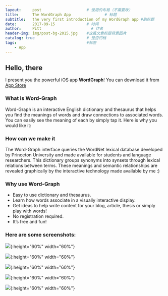 ```yaml
---
layout:     post                    # 使用的布局（不需要改）
title:      The WordGraph App               # 标题 
subtitle:   the very first introduction of my WordGraph app #副标题
date:       2017-09-15              # 时间
author:     Pitt                      # 作者
header-img: img/post-bg-2015.jpg    #这篇文章标题背景图片
catalog: true                       # 是否归档
tags:                               #标签
    - App
---
```


## Hello, there

I present you the powerful iOS app **WordGraph**! You can download it from [App Store](https://itunes.apple.com/cn/app/%E8%AF%8D%E8%B0%B1/id1282520024?ls=1&mt=8)

   
### What is Word-Graph

Word-Graph is an interactive English dictionary and thesaurus that helps you find the meanings of words and draw connections to associated words. You can easily see the meaning of each by simply tap it. Here is why you would like it:
   


### How can we make it

The Word-Graph interface queries the WordNet lexical database developed by Princeton University and made available for students and language researchers. This dictionary groups synonyms into synsets through lexical relations between terms. These meanings and semantic relationships are revealed graphically by the interactive technology made available by me :)



### Why use Word-Graph

* Easy to use dictionary and thesaurus.
* Learn how words associate in a visually interactive display.
* Get ideas to help write content for your blog, article, thesis or simply play with words!
* No registration required.
* It’s free and fun!
   
    
### Here are some screenshots:   

![](https://ws1.sinaimg.cn/large/006tKfTcly1fjkt3c861mj30yi1pc0vi.jpg){:height="60%" width="60%"}

![](https://ws4.sinaimg.cn/large/006tKfTcly1fjkt54sjn4j30yi1pcdlb.jpg){:height="60%" width="60%"}

![](https://ws1.sinaimg.cn/large/006tKfTcly1fjkt54gbb1j30yi1pc77n.jpg){:height="60%" width="60%"}

![](https://ws4.sinaimg.cn/large/006tKfTcly1fjkt546zj4j30yi1pcwgv.jpg){:height="60%" width="60%"}

![](https://ws3.sinaimg.cn/large/006tKfTcly1fjkt53uzdrj30yi1pcae0.jpg){:height="60%" width="60%"}
